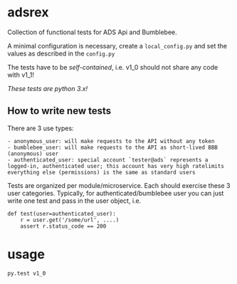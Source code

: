 # adsrex

Collection of functional tests for ADS Api and Bumblebee.

A minimal configuration is necessary, create a `local_config.py`
and set the values as described in the `config.py`

The tests have to be *self-contained*, i.e. v1_0 should not 
share any code with v1_1!

*These tests are python 3.x!*

## How to write new tests

There are 3 use types:

    - anonymous_user: will make requests to the API without any token
    - bumblebee_user: will make requests to the API as short-lived BBB (anonymous) user
    - authenticated_user: special account `tester@ads` represents a logged-in, authenticated user; this account has very high ratelimits everything else (permissions) is the same as standard users
    
Tests are organized per module/microservice. Each should exercise these 3 user categories. Typically, for authenticated/bumblebee user you can just write one test and pass in the user object, i.e.


```
def test(user=authenticated_user):
    r = user.get('/some/url', ....)
    assert r.status_code == 200
```


# usage

```py.test v1_0```

